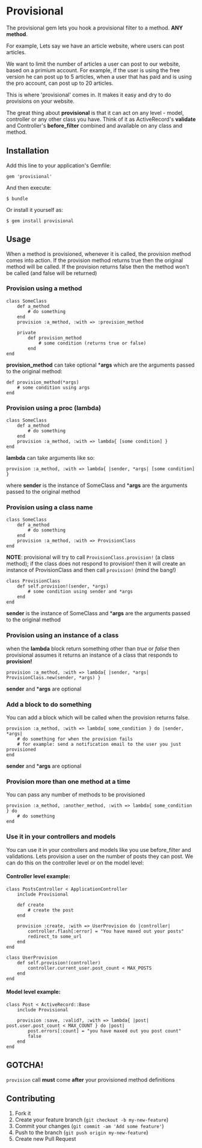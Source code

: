 # Provisional

The provisional gem lets you hook a provisional filter to a method. **ANY method**.

For example, 
Lets say we have an article website, where users can post articles.

We want to limit the number of articles a user can post to our website, based on a primium account. For example, if the user is using the free version he can post up to 5 articles, when a user that has paid and is using the pro account, can post up to 20 articles.

This is where 'provisional' comes in. It makes it easy and dry to do provisions on your website.

The great thing about **provisional** is that it can act on any level - model, controller or any other class you have.
Think of it as ActiveRecord's **validate** and Controller's **before_filter** combined and available on any class and method. 


## Installation

Add this line to your application's Gemfile:

    gem 'provisional'

And then execute:

    $ bundle

Or install it yourself as:

    $ gem install provisional

## Usage
When a method is provisioned, whenever it is called, the provision method comes into action.
If the provision method returns true then the original method will be called. If the provision returns false
then the method won't be called (and false will be returned)

### Provision using a method
	class SomeClass
		def a_method
			# do something
		end
		provision :a_method, :with => :provision_method

		private
			def provision_method
				# some condition (returns true or false)
			end
	end

**provision_method** can take optional ***args** which are the arguments passed to the original method:

	def provision_method(*args)
		# some condition using args
	end


### Provision using a proc (lambda)
	class SomeClass
		def a_method
			# do something
		end
		provision :a_method, :with => lambda{ [some condition] }
	end

**lambda** can take arguments like so:

	provision :a_method, :with => lambda{ |sender, *args| [some condition] }
where **sender** is the instance of SomeClass and ***args** are the arguments passed to the original method


### Provision using a class name
	class SomeClass
		def a_method
			# do something
		end
		provision :a_method, :with => ProvisionClass
	end

**NOTE**: provisional will try to call `ProvisionClass.provision!` (a class method); if the class does not respond to provision! then
it will create an instance of ProvisionClass and then call `provision!` (mind the bang!)

	class ProvisionClass
		def self.provision!(sender, *args)
			# some condition using sender and *args
		end
	end

**sender** is the instance of SomeClass and ***args** are the arguments passed to the original method

### Provision using an instance of a class
when the **lambda** block return something other than *true* or *false* then provisional assumes it returns an instance
of a class that responds to **provision!**

	provision :a_method, :with => lambda{ |sender, *args| ProvisionClass.new(sender, *args) }

**sender** and ***args** are optional

### Add a block to do something
You can add a block which will be called when the provision returns false.

	provision :a_method, :with => lambda{ some_condition } do |sender, *args|
		# do something for when the provision fails
		# for example: send a notification email to the user you just provisioned
	end

**sender** and ***args** are optional

### Provision more than one method at a time
You can pass any number of methods to be provisioned

	provision :a_method, :another_method, :with => lambda{ some_condition } do
		# do something
	end

### Use it in your controllers and models
You can use it in your controllers and models like you use before_filter and validations.
Lets provision a user on the number of posts they can post. We can do this on the controller level or on the model level:

#### Controller level example:
	class PostsController < ApplicationController
		include Provisional

		def create
			# create the post
		end

		provision :create, :with => UserProvision do |controller|
			controller.flash[:error] = "You have maxed out your posts"
			redirect_to some_url
		end
	end

	class UserProvision
		def self.provision!(controller)
			controller.current_user.post_count < MAX_POSTS
		end
	end

#### Model level example:
	class Post < ActiveRecord::Base
		include Provisional

		provision :save, :valid?, :with => lambda{ |post| post.user.post_count < MAX_COUNT } do |post|
			post.errors[:count] = "you have maxed out you post count"
			false
		end
	end

## GOTCHA!
`provision` call **must** come **after** your provisioned method definitions


## Contributing

1. Fork it
2. Create your feature branch (`git checkout -b my-new-feature`)
3. Commit your changes (`git commit -am 'Add some feature'`)
4. Push to the branch (`git push origin my-new-feature`)
5. Create new Pull Request

